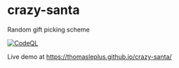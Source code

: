 crazy-santa
===========

Random gift picking scheme

[![CodeQL](https://github.com/thomasleplus/crazy-santa/workflows/CodeQL/badge.svg)](https://github.com/thomasleplus/crazy-santa/actions?query=workflow:"CodeQL")

Live demo at https://thomasleplus.github.io/crazy-santa/
